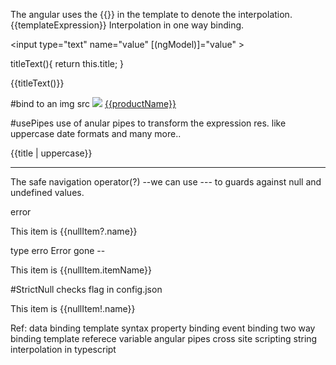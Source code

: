 The angular uses the {{}} in the template to denote the interpolation.
{{templateExpression}}
Interpolation in one way binding.

<input type="text" name="value" [(ngModel)]="value" >

 titleText(){
    return this.title;
  }
<p>{{titleText()}}</p>



#bind to an img src
<img src="{{itemImageUrl}}">
<a href="/product/{{productId}}">{{productName}}</a>


#usePipes
use of anular pipes to transform the expression res.
like uppercase  date formats and many more..
<p>{{title | uppercase}}</p>



------------------------------------------------------------
The safe navigation operator(?) 
                --we can use --- to guards against null and undefined values.

error 
<p>This item is {{nullItem?.name}}</p>
type erro
Error gone --<p>This item is {{nullItem.itemName}}</p>


#StrictNull checks flag in config.json
<p>This item is {{nullItem!.name}}</p>

Ref:
data binding
template syntax
property binding
event binding
two way binding
template referece variable
angular pipes
cross site scripting
string interpolation in typescript
